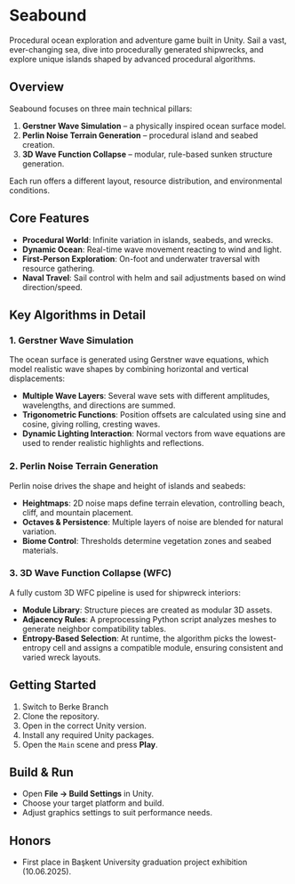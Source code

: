 # Seabound

Procedural ocean exploration and adventure game built in Unity. Sail a vast, ever-changing sea, dive into procedurally generated shipwrecks, and explore unique islands shaped by advanced procedural algorithms.

## Overview

Seabound focuses on three main technical pillars:

1. **Gerstner Wave Simulation** – a physically inspired ocean surface model.
2. **Perlin Noise Terrain Generation** – procedural island and seabed creation.
3. **3D Wave Function Collapse** – modular, rule-based sunken structure generation.

Each run offers a different layout, resource distribution, and environmental conditions.

## Core Features

- **Procedural World**: Infinite variation in islands, seabeds, and wrecks.
- **Dynamic Ocean**: Real-time wave movement reacting to wind and light.
- **First-Person Exploration**: On-foot and underwater traversal with resource gathering.
- **Naval Travel**: Sail control with helm and sail adjustments based on wind direction/speed.

## Key Algorithms in Detail

### 1. Gerstner Wave Simulation

The ocean surface is generated using Gerstner wave equations, which model realistic wave shapes by combining horizontal and vertical displacements:

- **Multiple Wave Layers**: Several wave sets with different amplitudes, wavelengths, and directions are summed.
- **Trigonometric Functions**: Position offsets are calculated using sine and cosine, giving rolling, cresting waves.
- **Dynamic Lighting Interaction**: Normal vectors from wave equations are used to render realistic highlights and reflections.

### 2. Perlin Noise Terrain Generation

Perlin noise drives the shape and height of islands and seabeds:

- **Heightmaps**: 2D noise maps define terrain elevation, controlling beach, cliff, and mountain placement.
- **Octaves & Persistence**: Multiple layers of noise are blended for natural variation.
- **Biome Control**: Thresholds determine vegetation zones and seabed materials.

### 3. 3D Wave Function Collapse (WFC)

A fully custom 3D WFC pipeline is used for shipwreck interiors:

- **Module Library**: Structure pieces are created as modular 3D assets.
- **Adjacency Rules**: A preprocessing Python script analyzes meshes to generate neighbor compatibility tables.
- **Entropy-Based Selection**: At runtime, the algorithm picks the lowest-entropy cell and assigns a compatible module, ensuring consistent and varied wreck layouts.

## Getting Started

1. Switch to Berke Branch
2. Clone the repository.
3. Open in the correct Unity version.
4. Install any required Unity packages.
5. Open the `Main` scene and press **Play**.

## Build & Run

- Open **File → Build Settings** in Unity.
- Choose your target platform and build.
- Adjust graphics settings to suit performance needs.

## Honors

- First place in Başkent University graduation project exhibition (10.06.2025).
